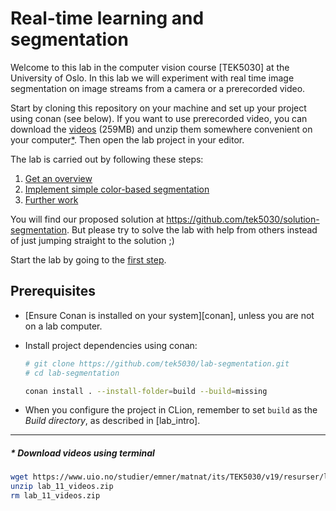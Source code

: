 # Real-time learning and segmentation
Welcome to this lab in the computer vision course [TEK5030] at the University of Oslo.
In this lab we will experiment with real time image segmentation on image streams from a camera or a prerecorded video.

Start by cloning this repository on your machine and set up your project using conan (see below).
If you want to use prerecorded video, you can download the [videos](https://www.uio.no/studier/emner/matnat/its/TEK5030/v19/resurser/lab_11_videos.zip)
(259MB) and unzip them somewhere convenient on your computer[&ast;](#terminal).
Then open the lab project in your editor.

The lab is carried out by following these steps:
1. [Get an overview](lab-guide/1-get-an-overview.md)
2. [Implement simple color-based segmentation](lab-guide/2-implement-simple-color-based-segmentation.md)
3. [Further work](lab-guide/3-further-work.md)

You will find our proposed solution at https://github.com/tek5030/solution-segmentation.
But please try to solve the lab with help from others instead of just jumping straight to the solution ;)

Start the lab by going to the [first step](lab-guide/1-get-an-overview.md).


## Prerequisites
- [Ensure Conan is installed on your system][conan], unless you are not on a lab computer.
- Install project dependencies using conan:

   ```bash
   # git clone https://github.com/tek5030/lab-segmentation.git
   # cd lab-segmentation

   conan install . --install-folder=build --build=missing
   ```
- When you configure the project in CLion, remember to set `build` as the _Build directory_, as described in [lab_intro].

---

##### &ast; Download videos using terminal
<a name="terminal"></a>
```bash
wget https://www.uio.no/studier/emner/matnat/its/TEK5030/v19/resurser/lab_11_videos.zip
unzip lab_11_videos.zip
rm lab_11_videos.zip
```
